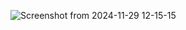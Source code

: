 ![Screenshot from 2024-11-29 12-15-15](https://github.com/user-attachments/assets/c0016c10-78a2-4840-ad10-6513d6d2d659)

